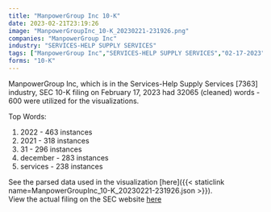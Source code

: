 ```yaml
---
title: "ManpowerGroup Inc 10-K"
date: 2023-02-21T23:19:26
image: "ManpowerGroupInc_10-K_20230221-231926.png"
companies: "ManpowerGroup Inc"
industry: "SERVICES-HELP SUPPLY SERVICES"
tags: ["ManpowerGroup Inc","SERVICES-HELP SUPPLY SERVICES","02-17-2023","10-K"]
forms: "10-K"
---
```

ManpowerGroup Inc, which is in the Services-Help Supply Services [7363] industry, SEC 10-K filing on February 17, 2023 had 32065 (cleaned) words - 600 were utilized for the visualizations.

Top Words:
1. 2022 - 463 instances
2. 2021 - 318 instances
3. 31 - 296 instances
4. december - 283 instances
5. services - 238 instances


See the parsed data used in the visualization [here]({{< staticlink name=ManpowerGroupInc_10-K_20230221-231926.json >}}).  
View the actual filing on the SEC website [here](https://www.sec.gov/Archives/edgar/data/871763/0000950170-23-003214.txt)